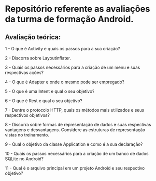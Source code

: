 # Repositório referente as avaliações da turma de formação Android.

## Avaliação teórica:

1 - O que é Activity e quais os passos para a sua criação?

2 - Discorra sobre Layoutinflater.

3 - Quais os passos necessários para a criação de um menu e suas respectivas ações?

4 - O que é Adapter e onde o mesmo pode ser empregado?

5 - O que é uma Intent e qual o seu objetivo?

6 - O que é Rest e qual o seu objetivo?

7 - Dentre o protocolo HTTP, quais os métodos mais utilizados e seus respectivos objetivos?

8 - Discorra sobre formas de representação de dados e suas respectivas vantagens e desvantagens. Considere as estruturas de representação vistas no treinamento.

9 - Qual o objetivo da classe Application e como é a sua declaração?

10 - Quais os passos necessários para a criação de um banco de dados SQLite no Android?

11 - Qual é o arquivo principal em um projeto Android e seu respectivo objetivo?  
